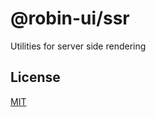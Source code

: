# @robin-ui/ssr

Utilities for server side rendering

## License

[MIT](https://github.com/robinh-jsx/robin-ui/blob/master/LICENSE)
